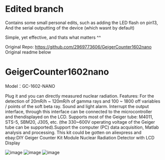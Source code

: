 # Edited branch
Contains some small personal edits, such as adding the LED flash on pin13,
And the serial outputting of the device (which wasnt by default)

Simple, yet effective, and thats what matters ^^

Original Repo: https://github.com/2969773606/GeigerCounter1602nano
Original readme below
# GeigerCounter1602nano
Model：GC-1602-NANO

Plug it and  you can directly measured nuclear radiation.
Features:
For the detection of 20mR/h ~ 120mR/h of gamma rays and 100 ~ 1800 off variables / points of the soft beta ray.
Sound and light alarm.
Interrupt the output interface, through this interface can be connected to the microcontroller and thendisplayed on the LCD.
Supports most of the Geiger tube: M4011, STS-5, SBM20, J305, etc. (the 330~600V operating voltage of the Geiger tube can be 
supported).Support the computer (PC) data acquisition, Matlab analysis and processing.
This kit could be gotten on aliexpress and ebay:DIY Geiger Counter Kit Module Nuclear Radiation Detector with LCD Display 

 ![image](https://github.com/TGCFabian/GeigerCounter1602nano/blob/master/materials/gmv1.2_1.jpg)
 ![image](https://github.com/TGCFabian/GeigerCounter1602nano/blob/master/materials/gmv12_2.jpg)
 ![image](https://github.com/TGCFabian/GeigerCounter1602nano/blob/master/materials/gmv12_3.jpg)
